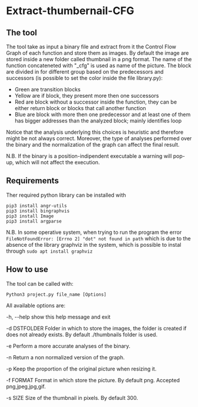 # Extract-thumbernail-CFG

## The tool
The tool take as input a binary file and extract from it the Control Flow Graph of each function and store them as images.
By default the image are stored inside a new folder called thumbnail in a png format.
The name of the function concateneted with "\_cfg" is used as name of the picture.
The block are divided in for different group based on the predecessors and successors (is possible to set the color inside the file library.py):
- Green are transition blocks
- Yellow are if block, they present more then one successors
- Red are block without a successor inside the function, they can be either return block or blocks that call another function
- Blue are block with more then one predecessor and at least one of them has bigger addresses than the analyzed block; mainly identifies loop

Notice that the analysis underlying this choices is heuristic and therefore might be not always correct. Moreover, the type of analyses performed over the binary and the normalization of the graph can affect the final result.


N.B. If the binary is a position-indipendent executable a warning will pop-up, which will not affect the execution.

## Requirements
Ther required python library can be installed with
```
pip3 install angr-utils
pip3 install bingraphvis
pip3 install Image
pip3 install argparse
```

N.B. In some operative system, when trying to run the program the error `FileNotFoundError: [Errno 2] "dot" not found in path` which is due to the absence of the library graphviz in the system, which is possible to instal through `sudo apt install graphviz`
## How to use

The tool can be called with:
```
Python3 project.py file_name [Options]
```
All available options are:

  -h, --help      show this help message and exit
  
  -d DSTFOLDER    Folder in which to store the images, the folder is created if does not already exists. By default ./thumbnails folder is used.
  
  -e              Perform a more accurate analyses of the binary.
  
  -n              Return a non normalized version of the graph.
  
  -p              Keep the proportion of the original picture when resizing it.
  
  -f FORMAT       Format in which store the picture. By default png. Accepted png,jpeg,jpg,gif.
  
  -s SIZE         Size of the thumbnail in pixels. By default 300.
